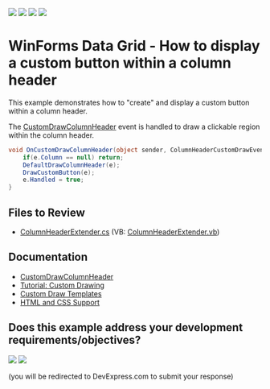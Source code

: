 <!-- default badges list -->
![](https://img.shields.io/endpoint?url=https://codecentral.devexpress.com/api/v1/VersionRange/128625117/24.2.1%2B)
[![](https://img.shields.io/badge/Open_in_DevExpress_Support_Center-FF7200?style=flat-square&logo=DevExpress&logoColor=white)](https://supportcenter.devexpress.com/ticket/details/E2793)
[![](https://img.shields.io/badge/📖_How_to_use_DevExpress_Examples-e9f6fc?style=flat-square)](https://docs.devexpress.com/GeneralInformation/403183)
[![](https://img.shields.io/badge/💬_Leave_Feedback-feecdd?style=flat-square)](#does-this-example-address-your-development-requirementsobjectives)
<!-- default badges end -->
# WinForms Data Grid - How to display a custom button within a column header

This example demonstrates how to "create" and display a custom button within a column header.

The [CustomDrawColumnHeader](https://docs.devexpress.com/WindowsForms/DevExpress.XtraGrid.Views.Grid.GridView.CustomDrawColumnHeader) event is handled to draw a clickable region within the column header. 

```cs
void OnCustomDrawColumnHeader(object sender, ColumnHeaderCustomDrawEventArgs e) {
    if(e.Column == null) return;
    DefaultDrawColumnHeader(e);
    DrawCustomButton(e);
    e.Handled = true;
}
```

<!-- default file list -->
## Files to Review

* [ColumnHeaderExtender.cs](./CS/WindowsApplication3/ColumnHeaderExtender.cs) (VB: [ColumnHeaderExtender.vb](./VB/WindowsApplication3/ColumnHeaderExtender.vb))

<!-- default file list end -->


## Documentation 
- [CustomDrawColumnHeader](https://docs.devexpress.com/WindowsForms/DevExpress.XtraGrid.Views.Grid.GridView.CustomDrawColumnHeader)
- [Tutorial: Custom Drawing](https://docs.devexpress.com/WindowsForms/114616/controls-and-libraries/data-grid/getting-started/walkthroughs/appearance-and-conditional-formatting/tutorial-custom-drawing)
- [Custom Draw Templates](https://docs.devexpress.com/WindowsForms/404153/common-features/html-css-based-desktop-ui/custom-draw-with-html-templates)
- [HTML and CSS Support](https://docs.devexpress.com/WindowsForms/403397/common-features/html-css-based-desktop-ui)
<!-- feedback -->
## Does this example address your development requirements/objectives?

[<img src="https://www.devexpress.com/support/examples/i/yes-button.svg"/>](https://www.devexpress.com/support/examples/survey.xml?utm_source=github&utm_campaign=winforms-grid-custom-button-in-column-header&~~~was_helpful=yes) [<img src="https://www.devexpress.com/support/examples/i/no-button.svg"/>](https://www.devexpress.com/support/examples/survey.xml?utm_source=github&utm_campaign=winforms-grid-custom-button-in-column-header&~~~was_helpful=no)

(you will be redirected to DevExpress.com to submit your response)
<!-- feedback end -->
